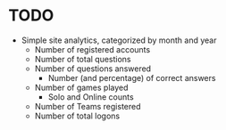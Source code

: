 # TODO

-   Simple site analytics, categorized by month and year
    -   Number of registered accounts
    -   Number of total questions
    -   Number of questions answered
        -   Number (and percentage) of correct answers
    -   Number of games played
        -   Solo and Online counts
    -   Number of Teams registered
    -   Number of total logons
